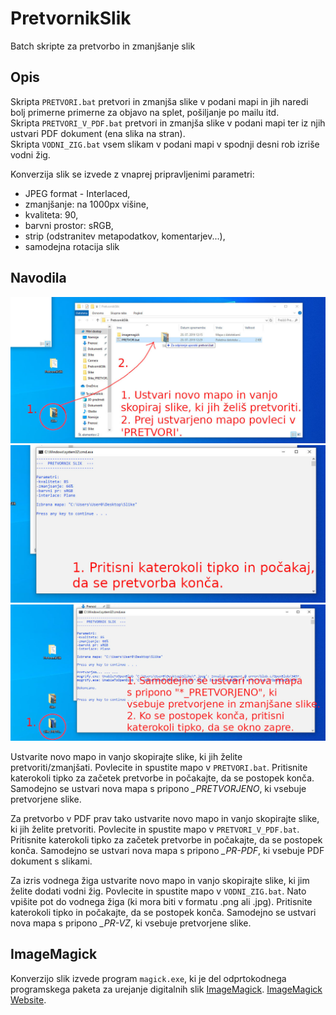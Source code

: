 # PretvornikSlik
Batch skripte za pretvorbo in zmanjšanje slik

## Opis
Skripta <code class="language-plaintext highlighter-rouge">PRETVORI.bat</code> pretvori in zmanjša slike v podani mapi in jih naredi bolj primerne primerne za objavo na splet, pošiljanje po mailu itd.  
Skripta <code class="language-plaintext highlighter-rouge">PRETVORI_V_PDF.bat</code> pretvori in zmanjša slike v podani mapi ter iz njih ustvari PDF dokument (ena slika na stran).  
Skripta <code class="language-plaintext highlighter-rouge">VODNI_ZIG.bat</code> vsem slikam v podani mapi v spodnji desni rob izriše vodni žig.  

Konverzija slik se izvede z vnaprej pripravljenimi parametri:
- JPEG format - Interlaced,
- zmanjšanje: na 1000px višine,
- kvaliteta: 90,
- barvni prostor: sRGB,
- strip (odstranitev metapodatkov, komentarjev...),
- samodejna rotacija slik

## Navodila
![Alt text](/navodila/PretvornikSlik1.jpg?raw=true "Navodila 1/3")
![Alt text](/navodila/PretvornikSlik2.jpg?raw=true "Navodila 2/3")
![Alt text](/navodila/PretvornikSlik3.jpg?raw=true "Navodila 3/3")

Ustvarite novo mapo in vanjo skopirajte slike, ki jih želite pretvoriti/zmanjšati. Povlecite in spustite mapo v <code class="language-plaintext highlighter-rouge">PRETVORI.bat</code>. Pritisnite katerokoli tipko za začetek pretvorbe in počakajte, da se postopek konča. Samodejno se ustvari nova mapa s pripono <i>_PRETVORJENO</i>, ki vsebuje pretvorjene slike.  

Za pretvorbo v PDF prav tako ustvarite novo mapo in vanjo skopirajte slike, ki jih želite pretvoriti. Povlecite in spustite mapo v <code class="language-plaintext highlighter-rouge">PRETVORI_V_PDF.bat</code>. Pritisnite katerokoli tipko za začetek pretvorbe in počakajte, da se postopek konča. Samodejno se ustvari nova mapa s pripono <i>_PR-PDF</i>, ki vsebuje PDF dokument s slikami.  

Za izris vodnega žiga ustvarite novo mapo in vanjo skopirajte slike, ki jim želite dodati vodni žig. Povlecite in spustite mapo v <code class="language-plaintext highlighter-rouge">VODNI_ZIG.bat</code>. Nato vpišite pot do vodnega žiga (ki mora biti v formatu .png ali .jpg). Pritisnite katerokoli tipko in počakajte, da se postopek konča. Samodejno se ustvari nova mapa s pripono <i>_PR-VZ</i>, ki vsebuje pretvorjene slike.  

## ImageMagick
Konverzijo slik izvede program <code class="language-plaintext highlighter-rouge">magick.exe</code>, ki je del odprtokodnega programskega paketa za urejanje digitalnih slik [ImageMagick](https://github.com/ImageMagick/ImageMagick/).
[ImageMagick Website](https://imagemagick.org/).
